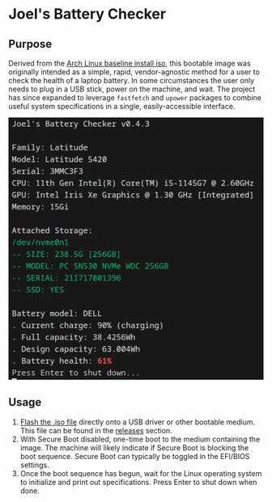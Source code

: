 # Joel's Battery Checker
## Purpose
Derived from the [Arch Linux baseline install iso](https://github.com/archlinux/archiso/tree/master/configs/baseline), this bootable image was originally intended as a simple, rapid, vendor-agnostic method for a user to check the health of a laptop battery. In some circumstances the user only needs to plug in a USB stick, power on the machine, and wait. The project has since expanded to leverage `fastfetch` and `upower` packages to combine useful system specifications in a single, easily-accessible interface. 

![Specs Output](screenshot.png)

## Usage
1. [Flash the .iso file](https://wiki.archlinux.org/title/USB_flash_installation_medium) directly onto a USB driver or other bootable medium. This file can be found in the [releases](https://github.com/RealArtsn/archiso-batterycheck/releases) section. 
2. With Secure Boot disabled, one-time boot to the medium containing the image. The machine will likely indicate if Secure Boot is blocking the boot sequence. Secure Boot can typically be toggled in the EFI/BIOS settings. 
3. Once the boot sequence has begun, wait for the Linux operating system to initialize and print out specifications. Press Enter to shut down when done.